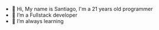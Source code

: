 - 👋 Hi, My name is Santiago, I'm a 21 years old programmer
- 👀 I’m a Fullstack developer
- 🌱 I’m always learning

<!---
Santiago135/Santiago135 is a ✨ special ✨ repository because its `README.md` (this file) appears on your GitHub profile.
You can click the Preview link to take a look at your changes.
--->
